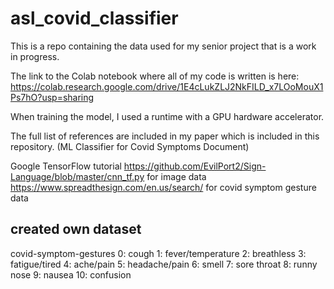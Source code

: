 # asl_covid_classifier

This is a repo containing the data used for my senior project that is a work in progress. 
 
The link to the Colab notebook where all of my code is written is here: https://colab.research.google.com/drive/1E4cLukZLJ2NkFILD_x7LOoMouX1Ps7hO?usp=sharing

When training the model, I used a runtime with a GPU hardware accelerator.

The full list of references are included in my paper which is included in this repository. (ML Classifier for Covid Symptoms Document)

Google TensorFlow tutorial
https://github.com/EvilPort2/Sign-Language/blob/master/cnn_tf.py for image data
https://www.spreadthesign.com/en.us/search/ for covid symptom gesture data

## created own dataset
  covid-symptom-gestures
    0: cough
    1: fever/temperature
    2: breathless
    3: fatigue/tired
    4: ache/pain
    5: headache/pain
    6: smell
    7: sore throat
    8: runny nose
    9: nausea
   10: confusion